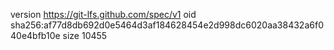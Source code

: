 version https://git-lfs.github.com/spec/v1
oid sha256:af77d8db692d0e5464d3af184628454e2d998dc6020aa38432a6f040e4bfb10e
size 10455
